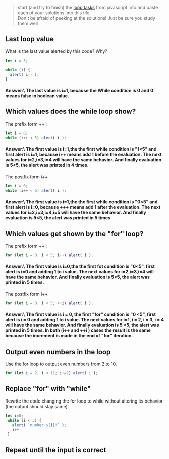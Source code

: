 > start (and try to finish) the [loop tasks](https://javascript.info/while-for) from javascript.info and paste each of your solutions into this file.  
> Don't be afraid of peeking at the solutions!  Just be sure you study them well

## Last loop value  
What is the last value alerted by this code? Why?
```js
let i = 3;

while (i) {
  alert( i-- );
}
```
#### Answer:\ The last value is i=1, because  the While condition is 0 and 0 means false in boolean value. 


## Which values does the while loop show?
The prefix form ++i:
```js
let i = 0;
while (++i < 5) alert( i );
```

#### Answer:\ The first value is i=1,the the first while condition is "1<5" and first alert is i=1, because  i++ means add 1 before the evaluation. The next values for i=2,i=3,i=4 will have the same behavior. And finally evaluation is 5<5, the alert was printed in 4 times. 

The postfix form i++
```js
let i = 0;
while (i++ < 5) alert( i );
```
#### Answer:\ The first value is i=1,the the first while condition is "0<5" and first alert is i=0, because  +++ means add 1 after the evaluation. The next values for i=2,i=3,i=4,i=5 will have the same behavior. And finally evaluation is 5<5, the alert was printed in 5 times.

## Which values get shown by the "for" loop?

The prefix form ++i:
```js
for (let i = 0; i < 5; i++) alert( i );
```
#### Answer:\ The first value is i=0,the the first fot condition is "0<5", first alert is i=0 and adding 1 to i value. The next values for i=2,i=3,i=4 will have the same behavior. And finally evaluation is 5<5, the alert was printed in 5 times.


The postfix form i++
```js
for (let i = 0; i < 5; ++i) alert( i );
```
#### Answer:\ The first value is i = 0, the first "for" condition is "0 <5", first alert is i = 0 and adding 1 to i value. The next values for i=1, i = 2, i = 3, i = 4 will have the same behavior. And finally evaluation is 5 <5, the alert was printed in 5 times. In both (i++ and ++i ) cases the result is the same because the increment is made in the end of "for" iteration.


## Output even numbers in the loop

Use the for loop to output even numbers from 2 to 10.

```js
for (let i = 2; i < 11; i+=2) alert( i );
```

##  Replace "for" with "while"
Rewrite the code changing the for loop to while without altering its behavior (the output should stay same).
```js
let i=0;
 while (i < 3) {
   alert( `number ${i}!` );
   i++
 }
```
##  Repeat until the input is correct
```js
   
```

